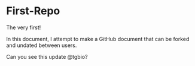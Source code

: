 First-Repo
==========

The very first!

In this document, I attempt to make a GitHub document that can be forked and undated between users. 


Can you see this update @tgbio?
